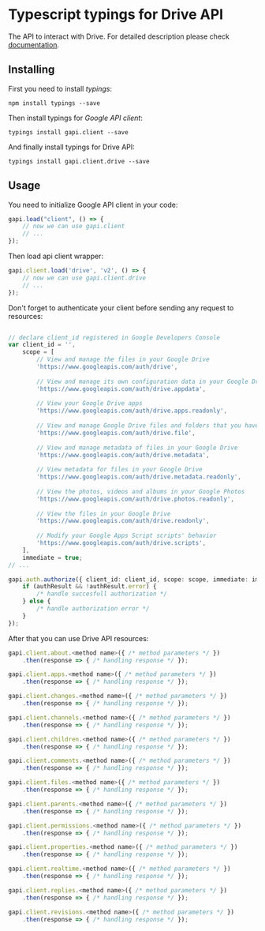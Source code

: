 # Typescript typings for Drive API
The API to interact with Drive.
For detailed description please check [documentation](https://developers.google.com/drive/).

## Installing

First you need to install *typings*:
```
npm install typings --save 
```

Then install typings for *Google API client*:
```
typings install gapi.client --save 
```

And finally install typings for Drive API:
```
typings install gapi.client.drive --save 
```

## Usage

You need to initialize Google API client in your code:
```typescript
gapi.load("client", () => { 
    // now we can use gapi.client
    // ... 
});
```

Then load api client wrapper:
```typescript
gapi.client.load('drive', 'v2', () => {
    // now we can use gapi.client.drive
    // ... 
});
```

Don't forget to authenticate your client before sending any request to resources:
```typescript

// declare client_id registered in Google Developers Console
var client_id = '',
    scope = [     
        // View and manage the files in your Google Drive
        'https://www.googleapis.com/auth/drive',
    
        // View and manage its own configuration data in your Google Drive
        'https://www.googleapis.com/auth/drive.appdata',
    
        // View your Google Drive apps
        'https://www.googleapis.com/auth/drive.apps.readonly',
    
        // View and manage Google Drive files and folders that you have opened or created with this app
        'https://www.googleapis.com/auth/drive.file',
    
        // View and manage metadata of files in your Google Drive
        'https://www.googleapis.com/auth/drive.metadata',
    
        // View metadata for files in your Google Drive
        'https://www.googleapis.com/auth/drive.metadata.readonly',
    
        // View the photos, videos and albums in your Google Photos
        'https://www.googleapis.com/auth/drive.photos.readonly',
    
        // View the files in your Google Drive
        'https://www.googleapis.com/auth/drive.readonly',
    
        // Modify your Google Apps Script scripts' behavior
        'https://www.googleapis.com/auth/drive.scripts',
    ],
    immediate = true;
// ...

gapi.auth.authorize({ client_id: client_id, scope: scope, immediate: immediate }, authResult => {
    if (authResult && !authResult.error) {
        /* handle succesfull authorization */
    } else {
        /* handle authorization error */
    }
});            
```

After that you can use Drive API resources:

```typescript
gapi.client.about.<method name>({ /* method parameters */ })
    .then(response => { /* handling response */ });

gapi.client.apps.<method name>({ /* method parameters */ })
    .then(response => { /* handling response */ });

gapi.client.changes.<method name>({ /* method parameters */ })
    .then(response => { /* handling response */ });

gapi.client.channels.<method name>({ /* method parameters */ })
    .then(response => { /* handling response */ });

gapi.client.children.<method name>({ /* method parameters */ })
    .then(response => { /* handling response */ });

gapi.client.comments.<method name>({ /* method parameters */ })
    .then(response => { /* handling response */ });

gapi.client.files.<method name>({ /* method parameters */ })
    .then(response => { /* handling response */ });

gapi.client.parents.<method name>({ /* method parameters */ })
    .then(response => { /* handling response */ });

gapi.client.permissions.<method name>({ /* method parameters */ })
    .then(response => { /* handling response */ });

gapi.client.properties.<method name>({ /* method parameters */ })
    .then(response => { /* handling response */ });

gapi.client.realtime.<method name>({ /* method parameters */ })
    .then(response => { /* handling response */ });

gapi.client.replies.<method name>({ /* method parameters */ })
    .then(response => { /* handling response */ });

gapi.client.revisions.<method name>({ /* method parameters */ })
    .then(response => { /* handling response */ });
```